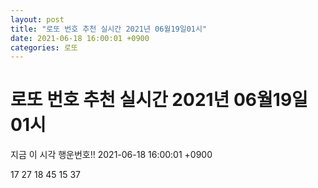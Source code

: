 ```yaml
---
layout: post
title: "로또 번호 추천 실시간 2021년 06월19일01시"
date: 2021-06-18 16:00:01 +0900
categories: 로또
---
```


# 로또 번호 추천 실시간 2021년 06월19일01시

지금 이 시각 행운번호!! 2021-06-18 16:00:01 +0900

 17  27  18  45  15  37 

